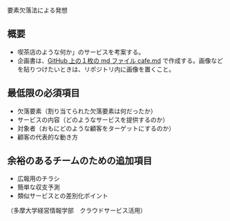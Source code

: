 要素欠落法による発想

## 概要
- 喫茶店のような何か」のサービスを考案する。
- 企画書は、[GitHub 上の１枚の md ファイル cafe.md](/cafe.md) で作成する。画像などを貼りつけたいときは、リポジトリ内に画像を置くこと。

## 最低限の必須項目
- 欠落要素（割り当てられた欠落要素は何だったか）
- サービスの内容（どのようなサービスを提供するのか）
- 対象者（おもにどのような顧客をターゲットにするのか）
- 顧客の代表的な動き方

## 余裕のあるチームのための追加項目
- 広報用のチラシ
- 簡単な収支予測
- 類似サービスとの差別化ポイント

（多摩大学経営情報学部　クラウドサービス活用）
